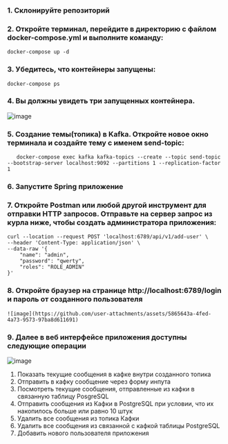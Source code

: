### 1. Склонируйте репозиторий

### 2. Откройте терминал, перейдите в директорию с файлом docker-compose.yml и выполните команду:

```
docker-compose up -d 
```

### 3. Убедитесь, что контейнеры запущены:

```
docker-compose ps
```

### 4. Вы должны увидеть три запущенных контейнера.
![image](https://github.com/user-attachments/assets/13fecc76-cff5-4705-af00-a402b5bd68da)


### 5. Создание темы(топика) в Kafka. Откройте новое окно терминала и создайте тему с именем send-topic:

```
   docker-compose exec kafka kafka-topics --create --topic send-topic --bootstrap-server localhost:9092 --partitions 1 --replication-factor 1
```

### 6. Запустите Spring приложение

### 7. Откройте Postman или любой другой инструмент для отправки HTTP запросов. Отправьте на сервер запрос из курла ниже, чтобы создать администратора приложения:

```
curl --location --request POST 'localhost:6789/api/v1/add-user' \
--header 'Content-Type: application/json' \
--data-raw '{
    "name": "admin",
    "password": "qwerty",
    "roles": "ROLE_ADMIN"
}'
```

### 8. Откройте браузер на странице http://localhost:6789/login и пароль от созданного пользователя

```
![image](https://github.com/user-attachments/assets/5865643a-4fed-4a73-9573-97ba8d611691)

```

### 9. Далее в веб интерфейсе приложения доступны следующие операции
![image](https://github.com/user-attachments/assets/99fa1852-ab8c-4d9d-9efc-26441e429bcf)


1. Показать текущие сообщения в кафке внутри созданного топика
2. Отправить в кафку сообщение через форму инпута
3. Посмотреть текущие сообщения, отправленные из кафки в связанную таблицу PosgreSQL
4. Отправить сообщения из Кафки в PostgreSQL при условии, что их накопилось больше или равно 10 штук
5. Удалить все сообщения из топика Кафки
6. Удалить все сообщения из связанной с кафкой таблицы PostgreSQL
7. Добавить нового пользователя приложения
